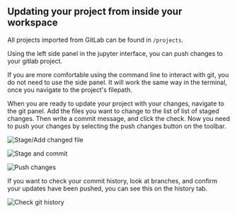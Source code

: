 ## Updating your project from inside your workspace

All projects imported from GitLab can be found in `/projects`.

Using the left side panel in the jupyter interface, you can push changes to your gitlab project.

If you are more comfortable using the command line to interact with git, you do not need to use
the side panel. It will work the same way in the terminal, once you navigate to the project's filepath.

When you are ready to update your project with your changes, navigate to the git panel.
Add the files you want to change to the list of list of staged changes. Then write a 
commit message, and click the check. Now you need to push your changes by selecting the
push changes button on the toolbar.

![Stage/Add changed file](https://raw.github.com/MAAP-Project/maap-jupyter-ide/master/user_guides/images/git_changed_file_highlight.png)

![Stage and commit](https://raw.github.com/MAAP-Project/maap-jupyter-ide/master/user_guides/images/stage_and_commit_highlighted.png)

![Push changes](https://raw.github.com/MAAP-Project/maap-jupyter-ide/master/user_guides/images/push_changes_highlighted.png)

If you want to check your commit history, look at branches, and confirm your
updates have been pushed, you can see this on the history tab.

![Check git history](https://raw.github.com/MAAP-Project/maap-jupyter-ide/master/user_guides/images/check_history.png)
